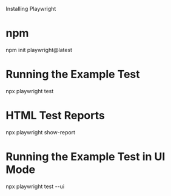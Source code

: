 Installing Playwright

# npm
npm init playwright@latest

# Running the Example Test
npx playwright test

# HTML Test Reports

npx playwright show-report

# Running the Example Test in UI Mode

npx playwright test --ui